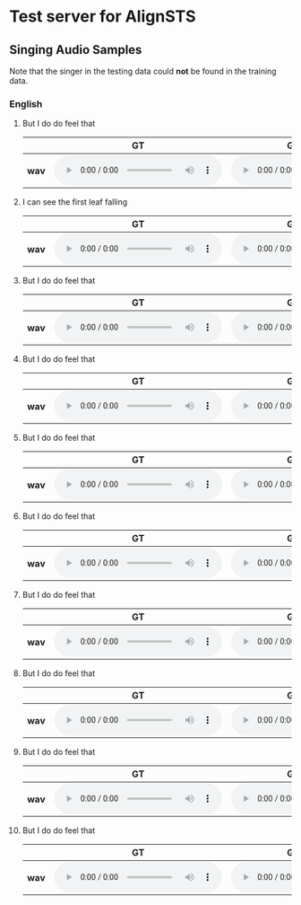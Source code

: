 # Test server for AlignSTS
<!-- AlignSTS: Speech-to-Singing Conversion via Cross-Modal Alignment -->

<!-- ## Abstract

The speech-to-singing (STS) voice conversion task aims to generate singing samples corresponding to speech recordings while facing a major challenge: the alignment between the target (singing) pitch contour and the source (speech) content is difficult to learn in a text-free situation. This paper proposes AlignSTS, an STS model based on explicit cross-modal alignment, we 1) adopt a novel rhythm adaptor to predict the target rhythm representation to bridge the modality gap between content and pitch, where the rhythm representation is disentangled in a simple yet effective way and is quantized into a discrete space; and 2) leverage the cross-modal aligner to re-align the content features explicitly according to the predicted rhythm and conduct a cross-modal fusion for re-synthesis. Experimental results show that AlignSTS achieves superior performance in terms of both objective and subjective metrics.  -->

## Singing Audio Samples
Note that the singer in the testing data could **not** be found in the training data.

### English
1. But I do do feel that
    <table style='width: 100%;'>
        <thead>
        <tr>
            <th></th>
            <th>GT</th>
            <th>GT(HiFiGAN)</th>
            <th>Speech</th>
            <th>SpeechSplit 2.0</th>
            <th>AlignSTS</th>
        </tr>
        </thead>
        <tbody>
        <tr>
            <th scope="row">wav</th>
            <td><audio controls="" ><source       src="resources/audio/gt/1.wav" type="audio/wav"></audio></td>
            <td><audio controls="" ><source      src="resources/audio/voc/1.wav" type="audio/wav"></audio></td>
            <td><audio controls="" ><source       src="resources/audio/sp/1.wav" type="audio/wav"></audio></td>
            <td><audio controls="" ><source    src="resources/audio/spsp2/1.wav" type="audio/wav"></audio></td>
            <td><audio controls="" ><source src="resources/audio/alignsts/1.wav" type="audio/wav"></audio></td>
        </tr>
    </tbody>
    </table>
2. I can see the first leaf falling
    <table style='width: 100%;'>
        <thead>
        <tr>
            <th></th>
            <th>GT</th>
            <th>GT(HiFiGAN)</th>
            <th>Speech</th>
            <th>SpeechSplit 2.0</th>
            <th>AlignSTS</th>
        </tr>
        </thead>
        <tbody>
        <tr>
            <th scope="row">wav</th>
            <td><audio controls="" ><source       src="resources/audio/gt/2.wav" type="audio/wav"></audio></td>
            <td><audio controls="" ><source      src="resources/audio/voc/2.wav" type="audio/wav"></audio></td>
            <td><audio controls="" ><source       src="resources/audio/sp/2.wav" type="audio/wav"></audio></td>
            <td><audio controls="" ><source    src="resources/audio/spsp2/2.wav" type="audio/wav"></audio></td>
            <td><audio controls="" ><source src="resources/audio/alignsts/2.wav" type="audio/wav"></audio></td>
        </tr>
    </tbody>
    </table>
3. But I do do feel that
    <table style='width: 100%;'>
        <thead>
        <tr>
            <th></th>
            <th>GT</th>
            <th>GT(HiFiGAN)</th>
            <th>Speech</th>
            <th>SpeechSplit 2.0</th>
            <th>AlignSTS</th>
        </tr>
        </thead>
        <tbody>
        <tr>
            <th scope="row">wav</th>
            <td><audio controls="" ><source       src="resources/audio/gt/3.wav" type="audio/wav"></audio></td>
            <td><audio controls="" ><source      src="resources/audio/voc/3.wav" type="audio/wav"></audio></td>
            <td><audio controls="" ><source       src="resources/audio/sp/3.wav" type="audio/wav"></audio></td>
            <td><audio controls="" ><source    src="resources/audio/spsp2/3.wav" type="audio/wav"></audio></td>
            <td><audio controls="" ><source src="resources/audio/alignsts/3.wav" type="audio/wav"></audio></td>
        </tr>
    </tbody>
    </table>
4. But I do do feel that
    <table style='width: 100%;'>
        <thead>
        <tr>
            <th></th>
            <th>GT</th>
            <th>GT(HiFiGAN)</th>
            <th>Speech</th>
            <th>SpeechSplit 2.0</th>
            <th>AlignSTS</th>
        </tr>
        </thead>
        <tbody>
        <tr>
            <th scope="row">wav</th>
            <td><audio controls="" ><source       src="resources/audio/gt/4.wav" type="audio/wav"></audio></td>
            <td><audio controls="" ><source      src="resources/audio/voc/4.wav" type="audio/wav"></audio></td>
            <td><audio controls="" ><source       src="resources/audio/sp/4.wav" type="audio/wav"></audio></td>
            <td><audio controls="" ><source    src="resources/audio/spsp2/4.wav" type="audio/wav"></audio></td>
            <td><audio controls="" ><source src="resources/audio/alignsts/4.wav" type="audio/wav"></audio></td>
        </tr>
    </tbody>
    </table>
5. But I do do feel that
    <table style='width: 100%;'>
        <thead>
        <tr>
            <th></th>
            <th>GT</th>
            <th>GT(HiFiGAN)</th>
            <th>Speech</th>
            <th>SpeechSplit 2.0</th>
            <th>AlignSTS</th>
        </tr>
        </thead>
        <tbody>
        <tr>
            <th scope="row">wav</th>
            <td><audio controls="" ><source       src="resources/audio/gt/5.wav" type="audio/wav"></audio></td>
            <td><audio controls="" ><source      src="resources/audio/voc/5.wav" type="audio/wav"></audio></td>
            <td><audio controls="" ><source       src="resources/audio/sp/5.wav" type="audio/wav"></audio></td>
            <td><audio controls="" ><source    src="resources/audio/spsp2/5.wav" type="audio/wav"></audio></td>
            <td><audio controls="" ><source src="resources/audio/alignsts/5.wav" type="audio/wav"></audio></td>
        </tr>
    </tbody>
    </table>
6. But I do do feel that
    <table style='width: 100%;'>
        <thead>
        <tr>
            <th></th>
            <th>GT</th>
            <th>GT(HiFiGAN)</th>
            <th>Speech</th>
            <th>SpeechSplit 2.0</th>
            <th>AlignSTS</th>
        </tr>
        </thead>
        <tbody>
        <tr>
            <th scope="row">wav</th>
            <td><audio controls="" ><source       src="resources/audio/gt/6.wav" type="audio/wav"></audio></td>
            <td><audio controls="" ><source      src="resources/audio/voc/6.wav" type="audio/wav"></audio></td>
            <td><audio controls="" ><source       src="resources/audio/sp/6.wav" type="audio/wav"></audio></td>
            <td><audio controls="" ><source    src="resources/audio/spsp2/6.wav" type="audio/wav"></audio></td>
            <td><audio controls="" ><source src="resources/audio/alignsts/6.wav" type="audio/wav"></audio></td>
        </tr>
    </tbody>
    </table>
7. But I do do feel that
    <table style='width: 100%;'>
        <thead>
        <tr>
            <th></th>
            <th>GT</th>
            <th>GT(HiFiGAN)</th>
            <th>Speech</th>
            <th>SpeechSplit 2.0</th>
            <th>AlignSTS</th>
        </tr>
        </thead>
        <tbody>
        <tr>
            <th scope="row">wav</th>
            <td><audio controls="" ><source       src="resources/audio/gt/7.wav" type="audio/wav"></audio></td>
            <td><audio controls="" ><source      src="resources/audio/voc/7.wav" type="audio/wav"></audio></td>
            <td><audio controls="" ><source       src="resources/audio/sp/7.wav" type="audio/wav"></audio></td>
            <td><audio controls="" ><source    src="resources/audio/spsp2/7.wav" type="audio/wav"></audio></td>
            <td><audio controls="" ><source src="resources/audio/alignsts/7.wav" type="audio/wav"></audio></td>
        </tr>
    </tbody>
    </table>
8. But I do do feel that
    <table style='width: 100%;'>
        <thead>
        <tr>
            <th></th>
            <th>GT</th>
            <th>GT(HiFiGAN)</th>
            <th>Speech</th>
            <th>SpeechSplit 2.0</th>
            <th>AlignSTS</th>
        </tr>
        </thead>
        <tbody>
        <tr>
            <th scope="row">wav</th>
            <td><audio controls="" ><source       src="resources/audio/gt/8.wav" type="audio/wav"></audio></td>
            <td><audio controls="" ><source      src="resources/audio/voc/8.wav" type="audio/wav"></audio></td>
            <td><audio controls="" ><source       src="resources/audio/sp/8.wav" type="audio/wav"></audio></td>
            <td><audio controls="" ><source    src="resources/audio/spsp2/8.wav" type="audio/wav"></audio></td>
            <td><audio controls="" ><source src="resources/audio/alignsts/8.wav" type="audio/wav"></audio></td>
        </tr>
    </tbody>
    </table>
9. But I do do feel that
    <table style='width: 100%;'>
        <thead>
        <tr>
            <th></th>
            <th>GT</th>
            <th>GT(HiFiGAN)</th>
            <th>Speech</th>
            <th>SpeechSplit 2.0</th>
            <th>AlignSTS</th>
        </tr>
        </thead>
        <tbody>
        <tr>
            <th scope="row">wav</th>
            <td><audio controls="" ><source       src="resources/audio/gt/9.wav" type="audio/wav"></audio></td>
            <td><audio controls="" ><source      src="resources/audio/voc/9.wav" type="audio/wav"></audio></td>
            <td><audio controls="" ><source       src="resources/audio/sp/9.wav" type="audio/wav"></audio></td>
            <td><audio controls="" ><source    src="resources/audio/spsp2/9.wav" type="audio/wav"></audio></td>
            <td><audio controls="" ><source src="resources/audio/alignsts/9.wav" type="audio/wav"></audio></td>
        </tr>
    </tbody>
    </table>
10. But I do do feel that
    <table style='width: 100%;'>
        <thead>
        <tr>
            <th></th>
            <th>GT</th>
            <th>GT(HiFiGAN)</th>
            <th>Speech</th>
            <th>SpeechSplit 2.0</th>
            <th>AlignSTS</th>
        </tr>
        </thead>
        <tbody>
        <tr>
            <th scope="row">wav</th>
            <td><audio controls="" ><source       src="resources/audio/gt/10.wav" type="audio/wav"></audio></td>
            <td><audio controls="" ><source      src="resources/audio/voc/10.wav" type="audio/wav"></audio></td>
            <td><audio controls="" ><source       src="resources/audio/sp/10.wav" type="audio/wav"></audio></td>
            <td><audio controls="" ><source    src="resources/audio/spsp2/10.wav" type="audio/wav"></audio></td>
            <td><audio controls="" ><source src="resources/audio/alignsts/10.wav" type="audio/wav"></audio></td>
        </tr>
    </tbody>
    </table>
